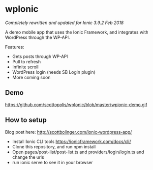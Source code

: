 # wpIonic

*Completely rewritten and updated for Ionic 3.9.2 Feb 2018*

A demo mobile app that uses the Ionic Framework, and integrates with WordPress through the WP-API.

Features:

- Gets posts through WP-API
- Pull to refresh
- Infinite scroll
- WordPress login (needs SB Login plugin)
- More coming soon

## Demo

https://github.com/scottopolis/wpIonic/blob/master/wpionic-demo.gif

## How to setup

Blog post here: http://scottbolinger.com/ionic-wordpress-app/

- Install Ionic CLI tools https://ionicframework.com/docs/cli/
- Clone this repository, and run npm install
- Open pages/post-list/post-list.ts and providers/login/login.ts and change the urls
- run ionic serve to see it in your browser